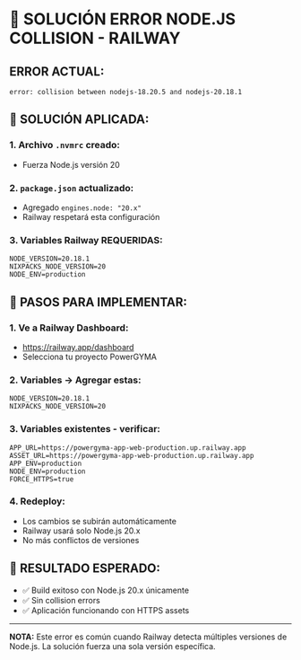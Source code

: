 # 🚨 SOLUCIÓN ERROR NODE.JS COLLISION - RAILWAY

## **ERROR ACTUAL:**
```
error: collision between nodejs-18.20.5 and nodejs-20.18.1
```

## **🔧 SOLUCIÓN APLICADA:**

### **1. Archivo `.nvmrc` creado:**
- Fuerza Node.js versión 20

### **2. `package.json` actualizado:**
- Agregado `engines.node: "20.x"`
- Railway respetará esta configuración

### **3. Variables Railway REQUERIDAS:**
```env
NODE_VERSION=20.18.1
NIXPACKS_NODE_VERSION=20
NODE_ENV=production
```

## **🚀 PASOS PARA IMPLEMENTAR:**

### **1. Ve a Railway Dashboard:**
- https://railway.app/dashboard
- Selecciona tu proyecto PowerGYMA

### **2. Variables → Agregar estas:**
```
NODE_VERSION=20.18.1
NIXPACKS_NODE_VERSION=20
```

### **3. Variables existentes - verificar:**
```
APP_URL=https://powergyma-app-web-production.up.railway.app
ASSET_URL=https://powergyma-app-web-production.up.railway.app
APP_ENV=production
NODE_ENV=production
FORCE_HTTPS=true
```

### **4. Redeploy:**
- Los cambios se subirán automáticamente
- Railway usará solo Node.js 20.x
- No más conflictos de versiones

## **🎯 RESULTADO ESPERADO:**
- ✅ Build exitoso con Node.js 20.x únicamente
- ✅ Sin collision errors
- ✅ Aplicación funcionando con HTTPS assets

---
**NOTA:** Este error es común cuando Railway detecta múltiples versiones de Node.js. La solución fuerza una sola versión específica.
